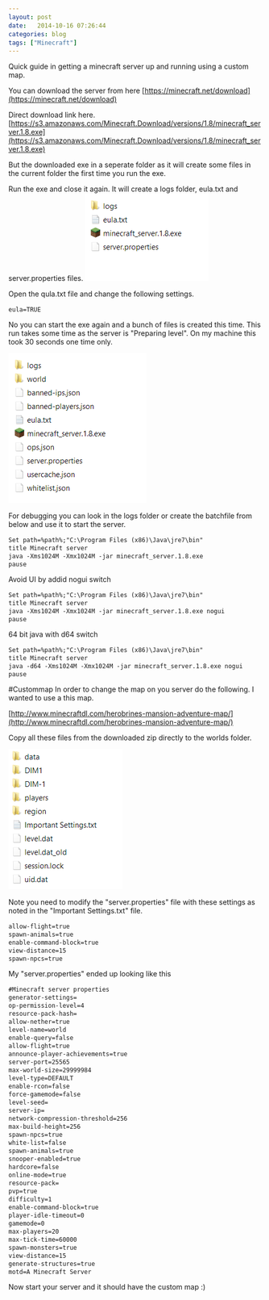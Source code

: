 ```yaml
---
layout: post
date:   2014-10-16 07:26:44
categories: blog
tags: ["Minecraft"]
---
```


Quick guide in getting a minecraft server up and running using a custom map. 

You can download the server from here
[https://minecraft.net/download](https://minecraft.net/download)

Direct download link here. 
[https://s3.amazonaws.com/Minecraft.Download/versions/1.8/minecraft_server.1.8.exe](https://s3.amazonaws.com/Minecraft.Download/versions/1.8/minecraft_server.1.8.exe)

But the downloaded exe in a seperate folder as it will create some files in the current folder the first time you run the exe.

Run the exe and close it again. It will create a logs folder, eula.txt and server.properties files. 
![Screenshot minecraftserver folder after first run](/images/2014/2014-10-16-minecraft-server.png)

Open the qula.txt file and change the following settings.

	eula=TRUE

No you can start the exe again and a bunch of files is created this time. This run takes some time as the server is  "Preparing level". On my machine this took 30 seconds one time only.  

![Screenshot minecraftserver folder after second run](/images/2014/2014-10-16-minecraft-server-second-run.png
)

For debugging you can look in the logs folder or create the batchfile from below and use it to start the server. 

	Set path=%path%;"C:\Program Files (x86)\Java\jre7\bin"
	title Minecraft server
	java -Xms1024M -Xmx1024M -jar minecraft_server.1.8.exe
	pause
	
	
Avoid UI by addid nogui switch

	Set path=%path%;"C:\Program Files (x86)\Java\jre7\bin"
	title Minecraft server
	java -Xms1024M -Xmx1024M -jar minecraft_server.1.8.exe nogui
	pause
	

64 bit java with d64 switch

	Set path=%path%;"C:\Program Files (x86)\Java\jre7\bin"
	title Minecraft server
	java -d64 -Xms1024M -Xmx1024M -jar minecraft_server.1.8.exe nogui
	pause

#Custommap
In order to change the map on you server do the following. I wanted to use a this map. 

[http://www.minecraftdl.com/herobrines-mansion-adventure-map/](http://www.minecraftdl.com/herobrines-mansion-adventure-map/)

Copy all these files from the downloaded zip directly to the worlds folder. 

![Screenshot custom map folder content](/images/2014/2014-10-16-custommapfiles.png
)

Note you need to modify the "server.properties" file with these settings as noted in the "Important Settings.txt" file. 

	allow-flight=true
	spawn-animals=true
	enable-command-block=true
	view-distance=15
	spawn-npcs=true

My "server.properties" ended up looking like this
	
	#Minecraft server properties
	generator-settings=
	op-permission-level=4
	resource-pack-hash=
	allow-nether=true
	level-name=world
	enable-query=false
	allow-flight=true
	announce-player-achievements=true
	server-port=25565
	max-world-size=29999984
	level-type=DEFAULT
	enable-rcon=false
	force-gamemode=false
	level-seed=
	server-ip=
	network-compression-threshold=256
	max-build-height=256
	spawn-npcs=true
	white-list=false
	spawn-animals=true
	snooper-enabled=true
	hardcore=false
	online-mode=true
	resource-pack=
	pvp=true
	difficulty=1
	enable-command-block=true
	player-idle-timeout=0
	gamemode=0
	max-players=20
	max-tick-time=60000
	spawn-monsters=true
	view-distance=15
	generate-structures=true
	motd=A Minecraft Server
	
Now start your server and it should have the custom map :)
